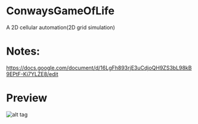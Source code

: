 # ConwaysGameOfLife
A 2D cellular automation(2D grid simulation)
# Notes:
https://docs.google.com/document/d/16LgFh893rjE3uCdjoQH9ZS3bL98kB9EPtF-Ki7YLZE8/edit
# Preview
![alt tag](http://i.imgur.com/VOQts19.png)
